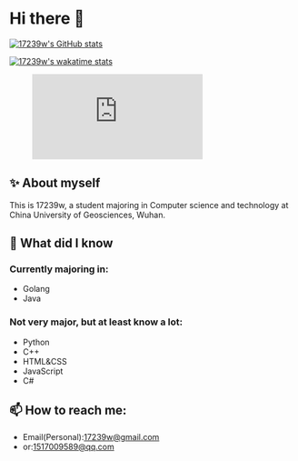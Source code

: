 # Hi there 👋

<!--
**17239w/17239w** is a ✨ _special_ ✨ repository because its `README.md` (this file) appears on your GitHub profile.

Here are some ideas to get you started:

- 🔭 I’m currently working on ...
- 🌱 I’m currently learning ...
- 👯 I’m looking to collaborate on ...
- 🤔 I’m looking for help with ...
- 💬 Ask me about ...
- 📫 How to reach me: ...
- 😄 Pronouns: ...
- ⚡ Fun fact: ...
-->

[![17239w's GitHub stats](https://github-readme-stats.vercel.app/api?username=17239w&theme=dracula&show_icons=true)](https://github.com/anuraghazra/github-readme-stats)

[![17239w's wakatime stats](https://github-readme-stats.vercel.app/api/wakatime?username=17239 )](https://github.com/anuraghazra/github-readme-stats)

<figure><embed src="https://wakatime.com/share/@17239/cfac1290-14bf-43ba-a5d5-36d8659ecc5f.svg"></embed></figure>

## ✨ About myself

This is 17239w, a student majoring in Computer science and technology at China University of Geosciences, Wuhan.

## 🌱 What did I know

### Currently majoring in:

- Golang
- Java

### Not very major, but at least know a lot:

- Python
- C++
- HTML&CSS
- JavaScript
- C#

## 📫 How to reach me:

- Email(Personal):17239w@gmail.com
- or:1517009589@qq.com
